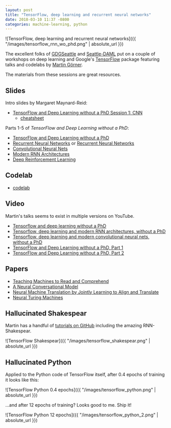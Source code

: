 ```yaml
---
layout: post
title: "TensorFlow, deep learning and recurrent neural networks"
date: 2018-03-10 11:37 -0800
categories: machine-learning, python
---
```


![TensorFlow, deep learning and recurrent neural networks]({{ "/images/tensorflow_rnn_wo_phd.png" | absolute_url }})

The excellent folks of [GDGSeattle](https://www.meetup.com/gdg-seattle/) and [Seattle-DAML](https://www.meetup.com/Seattle-DAML/) put on a couple of workshops on deep learning and Google's [TensorFlow](https://www.tensorflow.org/) package featuring talks and codelabs by [Martin Görner](https://twitter.com/martin_gorner).

The materials from these sessions are great resources.

## Slides

Intro slides by Margaret Maynard-Reid:

* [TensorFlow and Deep Learning without a PhD Session 1: CNN](https://speakerdeck.com/margaretmz/tensorflow-and-deep-learning-without-a-phd-session-1-cnn)
    * [cheatsheet](https://goo.gl/orszsL)

Parts 1-5 of <i>TensorFlow and Deep Learning without a PhD</i>:

* [TensorFlow and Deep Learning without a PhD](https://goo.gl/pHeXe7)
* [Recurrent Neural Networks](https://goo.gl/UuN41S) or [Recurrent Neural Networks](https://goo.gl/jrd7AR)
* [Convolutional Neural Nets](https://goo.gl/VxQDmx)
* [Modern RNN Architectures](https://goo.gl/BYT7au)
* [Deep Reinforcement Learning](https://goo.gl/CB8xNH)

## Codelab

* [codelab](http://goo.gl/mVZloU)

## Video

Martin's talks seems to exist in multiple versions on YouTube.

* [Tensorflow and deep learning without a PhD](https://www.youtube.com/watch?v=vq2nnJ4g6N0)
* [Tensorflow, deep learning and modern RNN architectures, without a PhD](https://www.youtube.com/watch?v=pzOzmxCR37I)
* [Tensorflow, deep learning and modern convolutional neural nets, without a PhD ](https://www.youtube.com/watch?v=vaL1I2BD_xY)
* [TensorFlow and Deep Learning without a PhD, Part 1](https://www.youtube.com/watch?v=u4alGiomYP4)
* [TensorFlow and Deep Learning without a PhD, Part 2](https://www.youtube.com/watch?v=fTUwdXUFfI8)

## Papers

* [Teaching Machines to Read and Comprehend](https://arxiv.org/abs/1506.03340v3)
* [A Neural Conversational Model](https://arxiv.org/pdf/1506.05869v1.pdf)
* [Neural Machine Translation by Jointly Learning to Align and Translate](https://arxiv.org/abs/1409.0473)
* [Neural Turing Machines](https://arxiv.org/abs/1410.5401)

## Hallucinated Shakespear

Martin has a handful of [tutorials on GitHub](https://github.com/martin-gorner) including the amazing RNN-Shakespear.

![TensorFlow Shakespear]({{ "/images/tensorflow_shakespear.png" | absolute_url }})

## Hallucinated Python

Applied to the Python code of TensorFlow itself, after 0.4 epochs of training it looks like this:

![TensorFlow Python 0.4 epochs]({{ "/images/tensorflow_python.png" | absolute_url }})

...and after 12 epochs of training? Looks good to me. Ship it!

![TensorFlow Python 12 epochs]({{ "/images/tensorflow_python_2.png" | absolute_url }})


